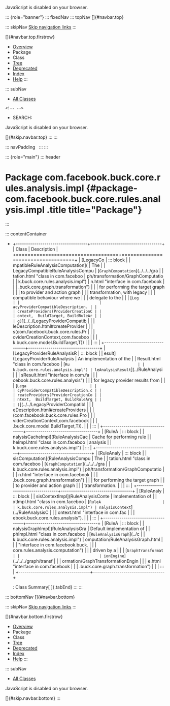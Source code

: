 <div>

JavaScript is disabled on your browser.

</div>

::: {role="banner"}
::: fixedNav
::: topNav
[]{#navbar.top}

::: skipNav
[Skip navigation links](#skip.navbar.top "Skip navigation links")
:::

[]{#navbar.top.firstrow}

-   [Overview](../../../../../../../index.html)
-   Package
-   Class
-   [Tree](package-tree.html)
-   [Deprecated](../../../../../../../deprecated-list.html)
-   [Index](../../../../../../../index-all.html)
-   [Help](../../../../../../../help-doc.html)
:::

::: subNav
-   [All Classes](../../../../../../../allclasses.html)

```{=html}
<!-- -->
```
-   SEARCH:

<div>

<div>

JavaScript is disabled on your browser.

</div>

</div>

[]{#skip.navbar.top}
:::
:::

::: navPadding
 
:::
:::

::: {role="main"}
::: header
# Package com.facebook.buck.core.rules.analysis.impl {#package-com.facebook.buck.core.rules.analysis.impl .title title="Package"}
:::

::: contentContainer
-   +-----------------------------------+-----------------------------------+
    | Class                             | Description                       |
    +===================================+===================================+
    | [LegacyCo                         | ::: block                         |
    | mpatibleRuleAnalysisComputation]( | The                               |
    | LegacyCompatibleRuleAnalysisCompu | [`GraphComputation`](../../../gra |
    | tation.html "class in com.faceboo | ph/transformation/GraphComputatio |
    | k.buck.core.rules.analysis.impl") | n.html "interface in com.facebook |
    |                                   | .buck.core.graph.transformation") |
    |                                   | for performing the target graph   |
    |                                   | to provider and action graph      |
    |                                   | transformation, with legacy       |
    |                                   | compatible behaviour where we     |
    |                                   | delegate to the                   |
    |                                   | [`Leg                             |
    |                                   | acyProviderCompatibleDescription. |
    |                                   | createProviders(ProviderCreationC |
    |                                   | ontext,  BuildTarget, BuildRuleAr |
    |                                   | g)`](../../LegacyProviderCompatib |
    |                                   | leDescription.html#createProvider |
    |                                   | s(com.facebook.buck.core.rules.Pr |
    |                                   | oviderCreationContext,com.faceboo |
    |                                   | k.buck.core.model.BuildTarget,T)) |
    |                                   | :::                               |
    +-----------------------------------+-----------------------------------+
    | [LegacyProviderRuleAnalysisR      | ::: block                         |
    | esult](LegacyProviderRuleAnalysis | An implementation of the          |
    | Result.html "class in com.faceboo | [`Ru                              |
    | k.buck.core.rules.analysis.impl") | leAnalysisResult`](../RuleAnalysi |
    |                                   | sResult.html "interface in com.fa |
    |                                   | cebook.buck.core.rules.analysis") |
    |                                   | for legacy provider results from  |
    |                                   | [`Lega                            |
    |                                   | cyProviderCompatibleDescription.c |
    |                                   | reateProviders(ProviderCreationCo |
    |                                   | ntext,  BuildTarget, BuildRuleArg |
    |                                   | )`](../../LegacyProviderCompatibl |
    |                                   | eDescription.html#createProviders |
    |                                   | (com.facebook.buck.core.rules.Pro |
    |                                   | viderCreationContext,com.facebook |
    |                                   | .buck.core.model.BuildTarget,T)). |
    |                                   | :::                               |
    +-----------------------------------+-----------------------------------+
    | [RuleA                            | ::: block                         |
    | nalysisCacheImpl](RuleAnalysisCac | Cache for performing rule         |
    | heImpl.html "class in com.faceboo | analysis                          |
    | k.buck.core.rules.analysis.impl") | :::                               |
    +-----------------------------------+-----------------------------------+
    | [RuleAnaly                        | ::: block                         |
    | sisComputation](RuleAnalysisCompu | The                               |
    | tation.html "class in com.faceboo | [`GraphComputation`](../../../gra |
    | k.buck.core.rules.analysis.impl") | ph/transformation/GraphComputatio |
    |                                   | n.html "interface in com.facebook |
    |                                   | .buck.core.graph.transformation") |
    |                                   | for performing the target graph   |
    |                                   | to provider and action graph      |
    |                                   | transformation.                   |
    |                                   | :::                               |
    +-----------------------------------+-----------------------------------+
    | [RuleAnaly                        | ::: block                         |
    | sisContextImpl](RuleAnalysisConte | Implementation of                 |
    | xtImpl.html "class in com.faceboo | [`RuleA                           |
    | k.buck.core.rules.analysis.impl") | nalysisContext`](../RuleAnalysisC |
    |                                   | ontext.html "interface in com.fac |
    |                                   | ebook.buck.core.rules.analysis"). |
    |                                   | :::                               |
    +-----------------------------------+-----------------------------------+
    | [RuleA                            | ::: block                         |
    | nalysisGraphImpl](RuleAnalysisGra | Default implementation of         |
    | phImpl.html "class in com.faceboo | [`RuleAnalysisGraph`](../c        |
    | k.buck.core.rules.analysis.impl") | omputation/RuleAnalysisGraph.html |
    |                                   |  "interface in com.facebook.buck. |
    |                                   | core.rules.analysis.computation") |
    |                                   | driven by a                       |
    |                                   | [`GraphTransformat                |
    |                                   | ionEngine`](../../../graph/transf |
    |                                   | ormation/GraphTransformationEngin |
    |                                   | e.html "interface in com.facebook |
    |                                   | .buck.core.graph.transformation") |
    |                                   | :::                               |
    +-----------------------------------+-----------------------------------+

    : Class Summary[ ]{.tabEnd}
:::
:::

::: bottomNav
[]{#navbar.bottom}

::: skipNav
[Skip navigation links](#skip.navbar.bottom "Skip navigation links")
:::

[]{#navbar.bottom.firstrow}

-   [Overview](../../../../../../../index.html)
-   Package
-   Class
-   [Tree](package-tree.html)
-   [Deprecated](../../../../../../../deprecated-list.html)
-   [Index](../../../../../../../index-all.html)
-   [Help](../../../../../../../help-doc.html)
:::

::: subNav
-   [All Classes](../../../../../../../allclasses.html)

<div>

<div>

JavaScript is disabled on your browser.

</div>

</div>

[]{#skip.navbar.bottom}
:::
